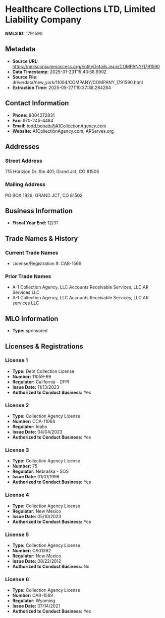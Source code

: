 # Healthcare Collections LTD, Limited Liability Company

**NMLS ID:** 1791590

## Metadata
- **Source URL:** https://nmlsconsumeraccess.org/EntityDetails.aspx/COMPANY/1791590
- **Data Timestamp:** 2025-01-23T15:43:58.990Z
- **Source File:** drive/data/new_york/11064/COMPANY/COMPANY_1791590.html
- **Extraction Time:** 2025-05-27T10:37:38.284264

## Contact Information
- **Phone:** 8004372831
- **Fax:** 970-245-4484
- **Email:** todd.bonatti@A1CollectionAgency.com
- **Website:** A1CollectionAgency.com, ARServes.org

## Addresses
### Street Address
715 Horizion Dr. Ste 401; Grand Jct, CO 81506

### Mailing Address
PO BOX 1929; GRAND JCT, CO 81502

## Business Information
- **Fiscal Year End:** 12/31

## Trade Names & History
### Current Trade Names
- License/Registration #: CAB-1569

### Prior Trade Names
- A-1 Collection Agency, LLC Accounts Receivable Services, LLC AR Services LLC
- A-1 Collection Agency, LLC Accounts Receivable Services, LLC AR services LLC

## MLO Information
- **Type:** sponsored

## Licenses & Registrations

### License 1
- **Type:** Debt Collection License
- **Number:** 11059-99
- **Regulator:** California - DFPI
- **Issue Date:** 11/13/2023
- **Authorized to Conduct Business:** Yes

### License 2
- **Type:** Collection Agency License
- **Number:** CCA-11064
- **Regulator:** Idaho
- **Issue Date:** 04/04/2023
- **Authorized to Conduct Business:** Yes

### License 3
- **Type:** Collection Agency License
- **Number:** 75
- **Regulator:** Nebraska - SOS
- **Issue Date:** 01/01/1996
- **Authorized to Conduct Business:** Yes

### License 4
- **Type:** Collection Agency License
- **Regulator:** New Mexico
- **Issue Date:** 05/10/2023
- **Authorized to Conduct Business:** Yes

### License 5
- **Type:** Collection Agency License
- **Number:** CA01392
- **Regulator:** New Mexico
- **Issue Date:** 08/22/2012
- **Authorized to Conduct Business:** No

### License 6
- **Type:** Collection Agency License
- **Number:** CAB-1569
- **Regulator:** Wyoming
- **Issue Date:** 07/14/2021
- **Authorized to Conduct Business:** Yes
